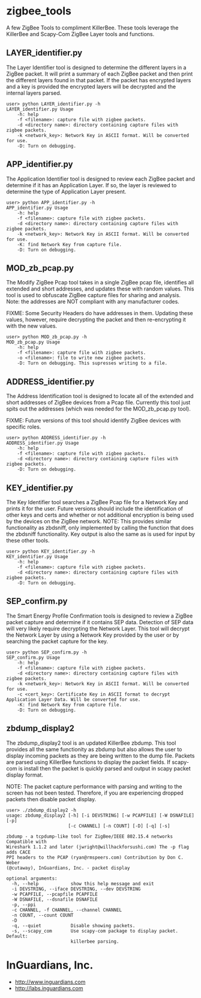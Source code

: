 zigbee_tools
============

A few ZigBee Tools to compliment KillerBee. These tools leverage the KillerBee and Scapy-Com ZigBee Layer tools and functions.

## LAYER_identifier.py 
The Layer Identifier tool is designed to determine the different layers in a ZigBee packet. It will print a summary of each ZigBee packet and then print the different layers found in that packet. If the packet has encrypted layers and a key is provided the encrypted layers will be decrypted and the internal layers parsed.

```
user> python LAYER_identifier.py -h
LAYER_identifier.py Usage
    -h: help
    -f <filename>: capture file with zigbee packets.
    -d <directory name>: directory containing capture files with zigbee packets.
    -k <network_key>: Network Key in ASCII format. Will be converted for use.
    -D: Turn on debugging.
```

## APP_identifier.py 
The Application Identifier tool is designed to review each ZigBee packet and determine if it has an Application Layer. If so, the layer is reviewed to determine the type of Application Layer present.

```
user> python APP_identifier.py -h
APP_identifier.py Usage
    -h: help
    -f <filename>: capture file with zigbee packets.
    -d <directory name>: directory containing capture files with zigbee packets.
    -k <network_key>: Network Key in ASCII format. Will be converted for use.
    -K: find Network Key from capture file.
    -D: Turn on debugging.
```

## MOD_zb_pcap.py
The Modify ZigBee Pcap tool takes in a single ZigBee pcap file, identifies all extended and short addresses, and updates these with random values. This tool is used to obfuscate ZigBee capture files for sharing and analysis. Note: the addresses are NOT compliant with any manufacturer codes. 

FIXME: Some Security Headers do have addresses in them. Updating these values, however, require decrypting the packet and then re-encrypting it with the new values.

```
user> python MOD_zb_pcap.py -h
MOD_zb_pcap.py Usage
    -h: help
    -f <filename>: capture file with zigbee packets.
    -o <filename>: file to write new zigbee packets.
    -D: Turn on debugging. This supresses writing to a file.
```

## ADDRESS_identifier.py
The Address Identification tool is designed to locate all of the extended and short addresses of ZigBee devices from a Pcap file. Currently this tool just spits out the addresses (which was needed for the MOD_zb_pcap.py tool). 

FIXME: Future versions of this tool should identify ZigBee devices with specific roles.

```
user> python ADDRESS_identifier.py -h
ADDRESS_identifier.py Usage
    -h: help
    -f <filename>: capture file with zigbee packets.
    -d <directory name>: directory containing capture files with zigbee packets.
    -D: Turn on debugging.
```

## KEY_identifier.py
The Key Identifier tool searches a ZigBee Pcap file for a Network Key and prints it for the user. Future versions should include the identification of other keys and certs and whether or not additional encryption is being used by the devices on the ZigBee network. NOTE: This provides similar functionality as zbdsniff, only implemented by calling the function that does the zbdsniff functionality. Key output is also the same as is used for input by these other tools.

```
user> python KEY_identifier.py -h
KEY_identifier.py Usage
    -h: help
    -f <filename>: capture file with zigbee packets.
    -d <directory name>: directory containing capture files with zigbee packets.
    -D: Turn on debugging.
```

## SEP_confirm.py
The Smart Energy Profile Confirmation tools is designed to review a ZigBee packet capture and determine if it contains SEP data. Detection of SEP data will very likely require decrypting the Network Layer. This tool will decrypt the Network Layer by using a Network Key provided by the user or by searching the packet capture for the key.

```
user> python SEP_confirm.py -h
SEP_confirm.py Usage
    -h: help
    -f <filename>: capture file with zigbee packets.
    -d <directory name>: directory containing capture files with zigbee packets.
    -k <network_key>: Network Key in ASCII format. Will be converted for use.
    -c <cert_key>: Certificate Key in ASCII format to decrypt Application Layer Data. Will be converted for use.
    -K: find Network Key from capture file.
    -D: Turn on debugging.
```

## zbdump_display2
The zbdump_display2 tool is an updated KillerBee zbdump. This tool provides all the same functionity as zbdump but also allows the user to display incoming packets as they are being written to the dump file. Packets are parsed using KillerBee functions to display the packet fields. If scapy-com is install then the packet is quickly parsed and output in scapy packet display format.

NOTE: The packet capture performance with parsing and writing to the screen has not been tested. Therefore, if you are experiencing dropped packets then disable packet display.

```
user> ./zbdump_display2 -h
usage: zbdump_display2 [-h] [-i DEVSTRING] [-w PCAPFILE] [-W DSNAFILE] [-p]
                       [-c CHANNEL] [-n COUNT] [-D] [-q] [-s]

zbdump - a tcpdump-like tool for ZigBee/IEEE 802.15.4 networks Compatible with
Wireshark 1.1.2 and later (jwright@willhackforsushi.com) The -p flag adds CACE
PPI headers to the PCAP (ryan@rmspeers.com) Contribution by Don C. Weber
(@cutaway), InGuardians, Inc. - packet display

optional arguments:
  -h, --help            show this help message and exit
  -i DEVSTRING, --iface DEVSTRING, --dev DEVSTRING
  -w PCAPFILE, --pcapfile PCAPFILE
  -W DSNAFILE, --dsnafile DSNAFILE
  -p, --ppi
  -c CHANNEL, -f CHANNEL, --channel CHANNEL
  -n COUNT, --count COUNT
  -D
  -q, --quiet           Disable showing packets.
  -s, --scapy_com       Use scapy-com package to display packet. Default:
                        killerbee parsing.

```

# InGuardians, Inc.
- http://www.inguardians.com
- http://labs.inguardians.com
